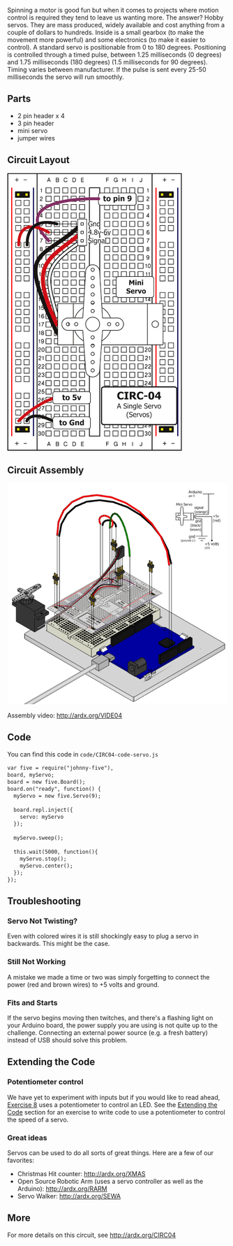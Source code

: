 
Spinning a motor is good fun but when it comes to projects
where motion control is required they tend to leave us
wanting more. The answer? Hobby servos. They are mass
produced, widely available and cost anything from a couple of
dollars to hundreds. Inside is a small gearbox (to make the movement more powerful) and some electronics (to make it easier to control). A standard servo is positionable from 0 to 180 degrees. Positioning is controlled through a timed pulse, between 1.25 milliseconds (0 degrees) and 1.75 milliseconds (180 degrees) (1.5 milliseconds for 90 degrees). Timing varies between manufacturer. If the pulse is sent every 25-50 milliseconds the servo will run smoothly. 

<a id="parts"></a>
## Parts

* 2 pin header x 4
* 3 pin header
* mini servo
* jumper wires

<a id="circuit"></a>
## Circuit Layout
[<img style="max-width:400px" src="../../images/circ/CIRC04-sheet-small.png" alt="Circuit Layout"/>](../../images/circ/CIRC04-sheet.png)

<a id="assembly"></a>
## Circuit Assembly
![Assembly Diagram](../../images/assembly/CIRC-04-3dexploded.png "Assembly Diagram")

Assembly video: http://ardx.org/VIDE04

<a id="code"></a>
## Code

You can find this code in `code/CIRC04-code-servo.js`

	var five = require("johnny-five"),
    board, myServo;
	board = new five.Board();
	board.on("ready", function() {
	  myServo = new five.Servo(9);

	  board.repl.inject({
	    servo: myServo
	  });

	  myServo.sweep();

	  this.wait(5000, function(){
	    myServo.stop();
	    myServo.center();
	  });  
	});

<a id="troubleshooting"></a>
## Troubleshooting

### Servo Not Twisting?
Even with colored wires it is still shockingly easy to plug a servo in backwards. This might be the case.

### Still Not Working
A mistake we made a time or two was simply forgetting to connect the power (red and brown wires) to +5 volts and ground.

### Fits and Starts
If the servo begins moving then twitches, and there's a flashing light on your Arduino board, the power supply you are using is not quite up to the challenge. Connecting an external power source (e.g. a fresh battery) instead of USB should solve this problem.

<a id="extending"></a>
## Extending the Code

### Potentiometer control

We have yet to experiment with inputs but if you would like to read ahead, [Exercise 8](/exercises/8) uses a potentiometer to control an LED. See the [Extending the Code](/exercises/8#extending) section for an exercise to write code to use a potentiometer to control the speed of a servo.

### Great ideas
Servos can be used to do all sorts of great things. Here are a few of our favorites:

* Christmas Hit counter: http://ardx.org/XMAS
* Open Source Robotic Arm (uses a servo controller as well as the Arduino): http://ardx.org/RARM
* Servo Walker: http://ardx.org/SEWA

<a id="more"></a>
## More

For more details on this circuit, see http://ardx.org/CIRC04

